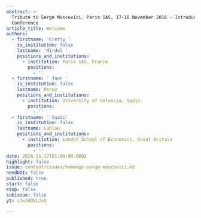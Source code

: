 ```yaml
---
abstract: >-
  Tribute to Serge Moscovici. Paris IAS, 17-18 November 2016 - Introduction
  Conference
article_title: Welcome
authors:
  - firstname: 'Gretty '
    is_institution: false
    lastname: 'Mirdal '
    positions_and_institutions:
      - institution: Paris IAS, France
        positions:
          - ''
  - firstname: ' Juan '
    is_institution: false
    lastname: Perez
    positions_and_institutions:
      - institution: University of Valencia, Spain
        positions:
          - ''
  - firstname: ' Saadi'
    is_institution: false
    lastname: Lahlou
    positions_and_institutions:
      - institution: London School of Economics, Great Britain
        positions:
          - ''
date: 2016-11-17T01:00:00.000Z
highlight: false
issue: content/issues/hommage-serge-moscovici.md
needDOI: false
published: true
start: false
stop: false
subissue: false
yt: cJwJdOVLJx0

---
```

<Youtube yt="cJwJdOVLJx0" caption="Welcome" start="false" stop="false"></Youtube>
